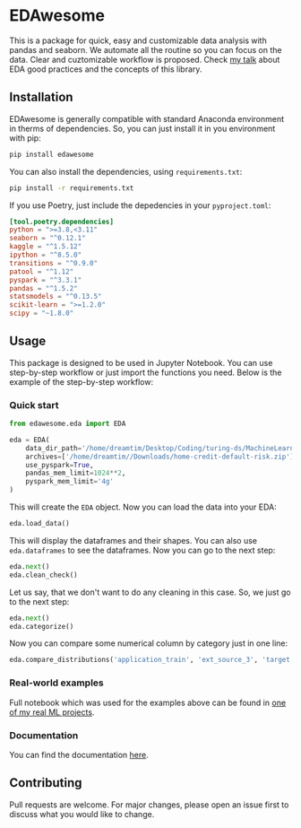 # EDAwesome

This is a package for quick, easy and customizable data analysis with pandas and seaborn. We automate all the routine so you can focus on the data. Clear and cuztomizable workflow is proposed. Check [my talk](https://youtu.be/g6qOyCaiuHI) about EDA good practices and the concepts of this library.

## Installation

EDAwesome is generally compatible with standard Anaconda environment in therms of dependencies. So, you can just install it in you environment with pip:

```bash
pip install edawesome
```

You can also install the dependencies, using `requirements.txt`:

```bash
pip install -r requirements.txt
```

If you use Poetry, just include the depedencies in your `pyproject.toml`:

```toml
[tool.poetry.dependencies]
python = ">=3.8,<3.11"
seaborn = "^0.12.1"
kaggle = "^1.5.12"
ipython = "^8.5.0"
transitions = "^0.9.0"
patool = "^1.12"
pyspark = "^3.3.1"
pandas = "^1.5.2"
statsmodels = "^0.13.5"
scikit-learn = ">=1.2.0"
scipy = "~1.8.0"
```

## Usage

This package is designed to be used in Jupyter Notebook. You can use step-by-step workflow or just import the functions you need. Below is the example of the step-by-step workflow:

### Quick start

```python
from edawesome.eda import EDA

eda = EDA(
    data_dir_path='/home/dreamtim/Desktop/Coding/turing-ds/MachineLearning/tiryko-ML1.4/data',
    archives=['/home/dreamtim//Downloads/home-credit-default-risk.zip'],
    use_pyspark=True,
    pandas_mem_limit=1024**2,
    pyspark_mem_limit='4g'   
)
```

This will create the `EDA` object. Now you can load the data into your EDA:

```python
eda.load_data()
```

This will display the dataframes and their shapes. You can also use `eda.dataframes` to see the dataframes. Now you can go to the next step:

```python
eda.next()
eda.clean_check()
```

Let us say, that we don't want to do any cleaning in this case. So, we just go to the next step:

```python
eda.next()
eda.categorize()
```

Now you can compare some numerical column by category just in one line:

```python
eda.compare_distributions('application_train', 'ext_source_3', 'target')
```

### Real-world examples

Full notebook which was used for the examples above can be found in [one of my real ML projects](https://github.com/timofeiryko/turing-ml-capstone/blob/master/EDA.ipynb).

### Documentation

You can find the documentation [here](https://timofeiryko.github.io/edawesome).

## Contributing

Pull requests are welcome. For major changes, please open an issue first to discuss what you would like to change.
